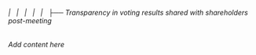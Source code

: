 ###### |   |   |   |   |   ├── Transparency in voting results shared with shareholders post-meeting

*Add content here*
